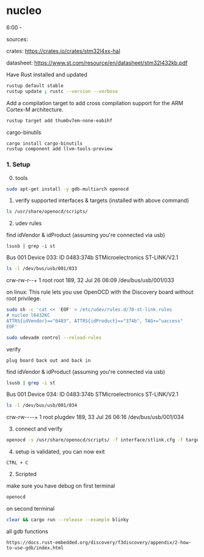 # nucleo
 
6:00 - 


sources:

crates:
https://crates.io/crates/stm32l4xx-hal

datasheet:
https://www.st.com/resource/en/datasheet/stm32l432kb.pdf



 Have Rust installed and updated
```bash
rustup default stable
rustup update ; rustc --version --verbose
```

Add a compilation target to add cross compilation support for the ARM Cortex-M architecture.
```bash
rustup target add thumbv7em-none-eabihf
```

 cargo-binutils
```bash
cargo install cargo-binutils
rustup component add llvm-tools-preview
```


### 1. Setup

 0. tools 
```bash
sudo apt-get install -y gdb-multiarch openocd
```

 1. verify supported interfaces & targets (installed with above command)
```bash
ls /usr/share/openocd/scripts/
```

 2.  udev rules

find idVendor & idProduct (assuming you're connected via usb)
```
lsusb | grep -i st
```
Bus 001 Device 033: ID 0483:374b STMicroelectronics ST-LINK/V2.1

```bash
ls -l /dev/bus/usb/001/033
```
crw-rw-r--+ 1 root root 189, 32 Jul 26 06:09 /dev/bus/usb/001/033



on linux: This rule lets you use OpenOCD with the Discovery board without root privilege.
```bash
sudo sh -c 'cat << 'EOF' > /etc/udev/rules.d/70-st-link.rules
# nucleo l6432KC
ATTRS{idVendor}=="0483", ATTRS{idProduct}=="374b", TAG+="uaccess"
EOF'
```

```bash
sudo udevadm control --reload-rules
```

 verify
```
plug board back out and back in
```
find idVendor & idProduct (assuming you're connected via usb)
```sh
lsusb | grep -i st
```
Bus 001 Device 034: ID 0483:374b STMicroelectronics ST-LINK/V2.1

```sh
ls -l /dev/bus/usb/001/034
```
crw-rw----+ 1 root plugdev 189, 33 Jul 26 06:16 /dev/bus/usb/001/034

 3. connect and verify
```bash
openocd -s /usr/share/openocd/scripts/ -f interface/stlink.cfg -f target/stm32l4x.cfg
```

4. setup is validated, you can now exit
```
CTRL + C
```

 2. Scripted

make sure you have debug on first terminal
```bash
openocd
```
on second terminal
```bash
clear && cargo run --release --example blinky
```


all gdb functions
```
https://docs.rust-embedded.org/discovery/f3discovery/appendix/2-how-to-use-gdb/index.html
```





